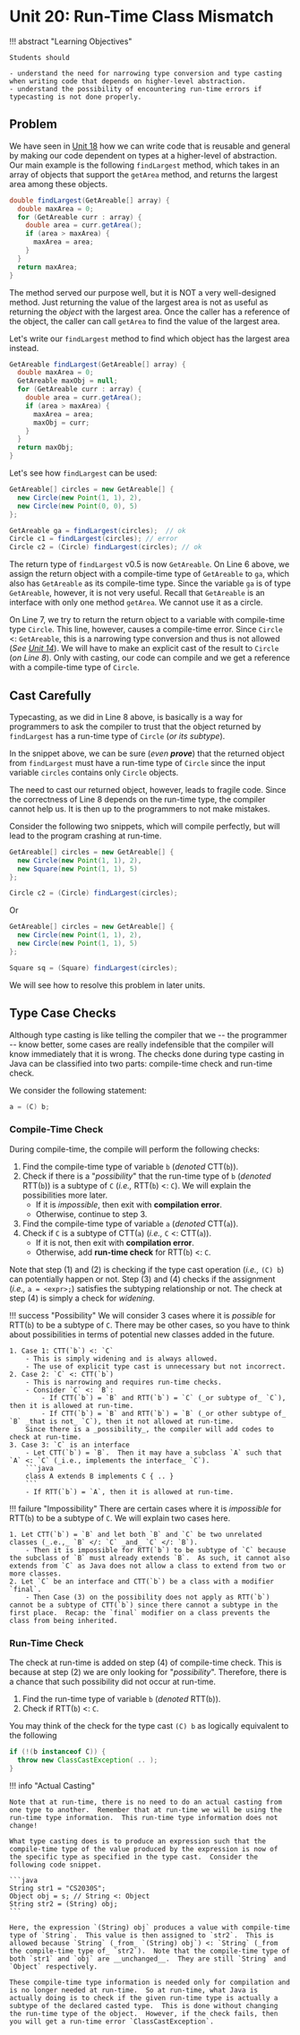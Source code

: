 # Unit 20: Run-Time Class Mismatch

!!! abstract "Learning Objectives"

    Students should

    - understand the need for narrowing type conversion and type casting when writing code that depends on higher-level abstraction.
    - understand the possibility of encountering run-time errors if typecasting is not done properly.

## Problem

We have seen in [Unit 18](18-interface.md) how we can write code that is reusable and general by making our code dependent on types at a higher-level of abstraction.  Our main example is the following `findLargest` method, which takes in an array of objects that support the `getArea` method, and returns the largest area among these objects.

```Java title="findLargest v0.4"
double findLargest(GetAreable[] array) {
  double maxArea = 0;
  for (GetAreable curr : array) {
    double area = curr.getArea();
    if (area > maxArea) {
      maxArea = area;
    }
  }
  return maxArea;
}
```

The method served our purpose well, but it is NOT a very well-designed method.  Just returning the value of the largest area is not as useful as returning the _object_ with the largest area.  Once the caller has a reference of the object, the caller can call `getArea` to find the value of the largest area.

Let's write our `findLargest` method to find which object has the largest area instead.  

```Java title="findLargest v0.5" hl_lines="1 3 8 11"
GetAreable findLargest(GetAreable[] array) {
  double maxArea = 0;
  GetAreable maxObj = null;
  for (GetAreable curr : array) {
    double area = curr.getArea();
    if (area > maxArea) {
      maxArea = area;
	  maxObj = curr;
    }
  }
  return maxObj;
}
```

Let's see how `findLargest` can be used:

```Java
GetAreable[] circles = new GetAreable[] {
  new Circle(new Point(1, 1), 2),
  new Circle(new Point(0, 0), 5)
};

GetAreable ga = findLargest(circles);  // ok
Circle c1 = findLargest(circles); // error
Circle c2 = (Circle) findLargest(circles); // ok
```

The return type of `findLargest` v0.5 is now `GetAreable`.  On Line 6 above, we assign the return object with a compile-time type of `GetAreable` to `ga`, which also has `GetAreable` as its compile-time type.  Since the variable `ga` is of type `GetAreable`, however, it is not very useful.  Recall that `GetAreable` is an interface with only one method `getArea`.  We cannot use it as a circle.

On Line 7, we try to return the return object to a variable with compile-time type `Circle`.  This line, however, causes a compile-time error.  Since `Circle` <: `GetAreable`, this is a narrowing type conversion and thus is not allowed (_See [Unit 14](14-polymorphism.md)_).  We will have to make an explicit cast of the result to `Circle` (_on Line 8_).  Only with casting, our code can compile and we get a reference with a compile-time type of `Circle`.

## Cast Carefully

Typecasting, as we did in Line 8 above, is basically is a way for programmers to ask the compiler to trust that the object returned by `findLargest` has a run-time type of `Circle` (_or its subtype_).

In the snippet above, we can be sure (_even **prove**_) that the returned object from `findLargest` must have a run-time type of `Circle` since the input variable `circles` contains only `Circle` objects.

The need to cast our returned object, however, leads to fragile code.  Since the correctness of Line 8 depends on the run-time type, the compiler cannot help us.  It is then up to the programmers to not make mistakes.

Consider the following two snippets, which will compile perfectly, but will lead to the program crashing at run-time.

```Java
GetAreable[] circles = new GetAreable[] {
  new Circle(new Point(1, 1), 2),
  new Square(new Point(1, 1), 5)
};

Circle c2 = (Circle) findLargest(circles);
```

Or

```Java
GetAreable[] circles = new GetAreable[] {
  new Circle(new Point(1, 1), 2),
  new Circle(new Point(1, 1), 5)
};

Square sq = (Square) findLargest(circles);
```

We will see how to resolve this problem in later units.

## Type Case Checks

Although type casting is like telling the compiler that we -- the programmer -- know better, some cases are really indefensible that the compiler will know immediately that it is wrong.  The checks done during type casting in Java can be classified into two parts: compile-time check and run-time check.

We consider the following statement:

```java
a = (C) b;
```

### Compile-Time Check

During compile-time, the compile will perform the following checks:

1. Find the compile-time type of variable `b` (_denoted_ CTT(`b`)).
2. Check if there is a "_possibility_" that the run-time type of `b` (_denoted_ RTT(`b`)) is a subtype of `C` (_i.e.,_ RTT(`b`) <: `C`).  We will explain the possibilities more later.
    - If it is _impossible_, then exit with __compilation error__.
    - Otherwise, continue to step 3.
3. Find the compile-time type of variable `a` (_denoted_ CTT(`a`)).
4. Check if `C` is a subtype of CTT(`a`) (_i.e.,_ `C` <: CTT(`a`)).
    - If it is not, then exit with __compilation error__.
    - Otherwise, add __run-time check__ for RTT(`b`) <: `C`.

Note that step (1) and (2) is checking if the type cast operation (_i.e.,_ `(C) b`) can potentially happen or not.  Step (3) and (4) checks if the assignment (_i.e.,_ `a = <expr>;`) satisfies the subtyping relationship or not.  The check at step (4) is simply a check for _widening_.

!!! success "Possibility"
    We will consider 3 cases where it is _possible_ for RTT(`b`) to be a subtype of `C`.  There may be other cases, so you have to think about possibilities in terms of potential new classes added in the future.

    1. Case 1: CTT(`b`) <: `C`
        - This is simply widening and is always allowed.
        - The use of explicit type cast is unnecessary but not incorrect.
    2. Case 2: `C` <: CTT(`b`)
        - This is narrowing and requires run-time checks.
        - Consider `C` <: `B`:
            - If CTT(`b`) = `B` and RTT(`b`) = `C` (_or subtype of_ `C`), then it is allowed at run-time.
            - If CTT(`b`) = `B` and RTT(`b`) = `B` (_or other subtype of_ `B` _that is not_ `C`), then it not allowed at run-time.
        Since there is a _possibility_, the compiler will add codes to check at run-time.
    3. Case 3: `C` is an interface
        - Let CTT(`b`) = `B`.  Then it may have a subclass `A` such that `A` <: `C` (_i.e., implements the interface_ `C`).
        ```java
        class A extends B implements C { .. }
        ```
        - If RTT(`b`) = `A`, then it is allowed at run-time.

!!! failure "Impossibility"
    There are certain cases where it is _impossible_ for RTT(`b`) to be a subtype of `C`.  We will explain two cases here.

    1. Let CTT(`b`) = `B` and let both `B` and `C` be two unrelated classes (_.e.,_ `B` </: `C` _and_ `C` </: `B`).
        - Then it is impossible for RTT(`b`) to be subtype of `C` because the subclass of `B` must already extends `B`.  As such, it cannot also extends from `C` as Java does not allow a class to extend from two or more classes.
    2. Let `C` be an interface and CTT(`b`) be a class with a modifier `final`.
        - Then Case (3) on the possibility does not apply as RTT(`b`) cannot be a subtype of CTT(`b`) since there cannot a subtype in the first place.  Recap: the `final` modifier on a class prevents the class from being inherited.

### Run-Time Check

The check at run-time is added on step (4) of compile-time check.  This is because at step (2) we are only looking for "_possibility_".  Therefore, there is a chance that such possibility did not occur at run-time.

1. Find the run-time type of variable `b` (_denoted_ RTT(`b`)).
2. Check if RTT(`b`) <: `C`.

You may think of the check for the type cast `(C) b` as logically equivalent to the following

```java
if (!(b instanceof C)) {
  throw new ClassCastException( .. );
}
```

!!! info "Actual Casting"

    Note that at run-time, there is no need to do an actual casting from one type to another.  Remember that at run-time we will be using the run-time type information.  This run-time type information does not change!

    What type casting does is to produce an expression such that the compile-time type of the value produced by the expression is now of the specific type as specified in the type cast.  Consider the following code snippet.

    ```java
    String str1 = "CS2030S";
    Object obj = s; // String <: Object
    String str2 = (String) obj;
    ```

    Here, the expression `(String) obj` produces a value with compile-time type of `String`.  This value is then assigned to `str2`.  This is allowed because `String` (_from_ `(String) obj`) <: `String` (_from the compile-time type of_ `str2`).  Note that the compile-time type of both `str1` and `obj` are __unchanged__.  They are still `String` and `Object` respectively.

    These compile-time type information is needed only for compilation and is no longer needed at run-time.  So at run-time, what Java is actually doing is to check if the given run-time type is actually a subtype of the declared casted type.  This is done without changing the run-time type of the object.  However, if the check fails, then you will get a run-time error `ClassCastException`.
